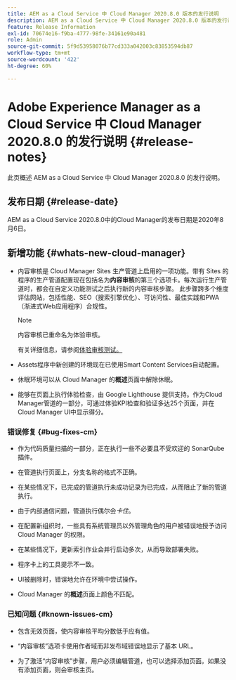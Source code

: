 ```yaml
---
title: AEM as a Cloud Service 中 Cloud Manager 2020.8.0 版本的发行说明
description: AEM as a Cloud Service 中 Cloud Manager 2020.8.0 版本的发行说明
feature: Release Information
exl-id: 70674e16-f9ba-4777-98fe-34161e90a481
role: Admin
source-git-commit: 5f9d53958076b77cd333a042003c83853594db87
workflow-type: tm+mt
source-wordcount: '422'
ht-degree: 60%

---
```


# Adobe Experience Manager as a Cloud Service 中 Cloud Manager 2020.8.0 的发行说明 {#release-notes}

此页概述 AEM as a Cloud Service 中 Cloud Manager 2020.8.0 的发行说明。

## 发布日期 {#release-date}

AEM as a Cloud Service 2020.8.0中的Cloud Manager的发布日期是2020年8月6日。

## 新增功能 {#whats-new-cloud-manager}

* 内容审核是 Cloud Manager Sites 生产管道上启用的一项功能。带有 Sites 的程序的生产管道配置现在包括名为&#x200B;**内容审核**&#x200B;的第三个选项卡。每次运行生产管道时，都会在自定义功能测试之后执行新的内容审核步骤。 此步骤跨多个维度评估网站，包括性能、SEO（搜索引擎优化）、可访问性、最佳实践和PWA（渐进式Web应用程序）合规性。


  >[!NOTE]
  >内容审核已重命名为体验审核。

  有关详细信息，请参阅[体验审核测试。](/help/implementing/cloud-manager/reports/report-experience-audit.md)

* Assets程序中新创建的环境现在已使用Smart Content Services自动配置。

* 休眠环境可以从 Cloud Manager 的&#x200B;**概述**&#x200B;页面中解除休眠。

* 能够在页面上执行体验检查，由 Google Lighthouse 提供支持。作为Cloud Manager管道的一部分，可通过体验KPI检查和验证多达25个页面，并在Cloud Manager UI中显示得分。

### 错误修复 {#bug-fixes-cm}

* 作为代码质量扫描的一部分，正在执行一些不必要且不受欢迎的 SonarQube 插件。

* 在管道执行页面上，分支名称的格式不正确。

* 在某些情况下，已完成的管道执行未成功记录为已完成，从而阻止了新的管道执行。

* 由于内部通信问题，管道执行偶尔会&#x200B;*卡住*。

* 在配置新组织时，一些具有系统管理员以外管理角色的用户被错误地授予访问 Cloud Manager 的权限。

* 在某些情况下，更新索引作业会并行启动多次，从而导致部署失败。

* 程序卡上的工具提示不一致。

* UI被删除时，错误地允许在环境中尝试操作。

* Cloud Manager 的&#x200B;**概述**&#x200B;页面上颜色不匹配。

### 已知问题 {#known-issues-cm}

* 包含无效页面，使内容审核平均分数低于应有值。

* “内容审核”选项卡使用作者域而非发布域错误地显示了基本 URL。

* 为了激活“内容审核”步骤，用户必须编辑管道，也可以选择添加页面。如果没有添加页面，则会审核主页。
